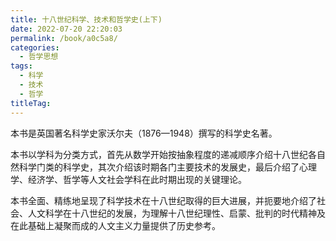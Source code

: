 ```yaml
---
title: 十八世纪科学、技术和哲学史(上下)
date: 2022-07-20 22:20:03
permalink: /book/a0c5a8/
categories:
  - 哲学思想
tags:
  - 科学
  - 技术
  - 哲学
titleTag: 
---
```


本书是英国著名科学史家沃尔夫（1876—1948）撰写的科学史名著。

本书以学科为分类方式，首先从数学开始按抽象程度的递减顺序介绍十八世纪各自然科学门类的科学史，其次介绍该时期各门主要技术的发展史，最后介绍了心理学、经济学、哲学等人文社会学科在此时期出现的关键理论。

本书全面、精练地呈现了科学技术在十八世纪取得的巨大进展，并扼要地介绍了社会、人文科学在十八世纪的发展，为理解十八世纪理性、启蒙、批判的时代精神及在此基础上凝聚而成的人文主义力量提供了历史参考。

<!-- more -->

<BookShelf
title="十八世纪科学、技术和哲学史(上册)"
album="https://cdn.staticaly.com/gh/jonsam-ng/image-hosting@master/oxygen-space/image.2fjjxlxukzok.png"
:pages="547"
link="https://www.aliyundrive.com/s/aXuaRsvwC2H"
douban="1245502"
author="沃尔夫(英),周昌忠"
publisher="商务印书馆"
intro="本书以学科为分类方式，首先从数学开始按抽象程度的递减顺序介绍十八世纪各自然科学门类的科学史，其次介绍该时期各门主要技术的发展史，最后介绍了心理学、经济学、哲学等人文社会学科在此时期出现的关键理论。"
lang="中文"
/>

<BookShelf
title="十八世纪科学、技术和哲学史(下册)"
album="https://cdn.staticaly.com/gh/jonsam-ng/image-hosting@master/oxygen-space/image.2fjjxlxukzok.png"
:pages="487"
link="https://www.aliyundrive.com/s/osHe3p9yvQH"
douban="1245502"
author="沃尔夫(英),周昌忠"
publisher="商务印书馆"
intro="本书以学科为分类方式，首先从数学开始按抽象程度的递减顺序介绍十八世纪各自然科学门类的科学史，其次介绍该时期各门主要技术的发展史，最后介绍了心理学、经济学、哲学等人文社会学科在此时期出现的关键理论。"
lang="中文"
/>

